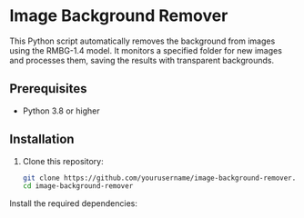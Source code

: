 # Image Background Remover

This Python script automatically removes the background from images using the RMBG-1.4 model. It monitors a specified folder for new images and processes them, saving the results with transparent backgrounds.

## Prerequisites

- Python 3.8 or higher

## Installation

1. Clone this repository:
   ```bash
   git clone https://github.com/yourusername/image-background-remover.git
   cd image-background-remover
Install the required dependencies:
